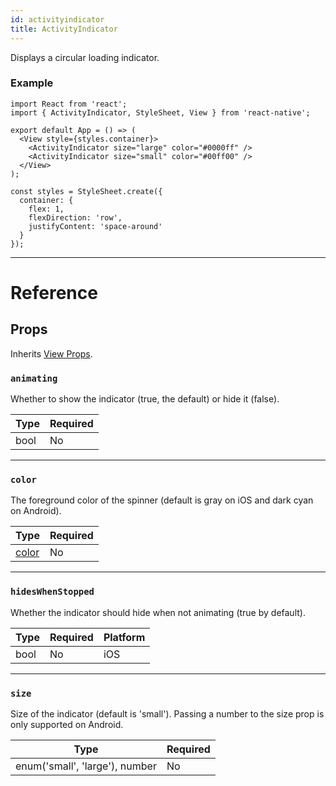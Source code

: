 ```yaml
---
id: activityindicator
title: ActivityIndicator
---
```


Displays a circular loading indicator.

### Example

```SnackPlayer name=ActivityIndicator
import React from 'react';
import { ActivityIndicator, StyleSheet, View } from 'react-native';

export default App = () => (
  <View style={styles.container}>
    <ActivityIndicator size="large" color="#0000ff" />
    <ActivityIndicator size="small" color="#00ff00" />
  </View>
);

const styles = StyleSheet.create({
  container: {
    flex: 1,
    flexDirection: 'row',
    justifyContent: 'space-around'
  }
});
```

---

# Reference

## Props

Inherits [View Props](view.md#props).

### `animating`

Whether to show the indicator (true, the default) or hide it (false).

| Type | Required |
| ---- | -------- |
| bool | No       |

---

### `color`

The foreground color of the spinner (default is gray on iOS and dark cyan on Android).

| Type               | Required |
| ------------------ | -------- |
| [color](colors.md) | No       |

---

### `hidesWhenStopped`

Whether the indicator should hide when not animating (true by default).

| Type | Required | Platform |
| ---- | -------- | -------- |
| bool | No       | iOS      |

---

### `size`

Size of the indicator (default is 'small'). Passing a number to the size prop is only supported on Android.

| Type                           | Required |
| ------------------------------ | -------- |
| enum('small', 'large'), number | No       |

